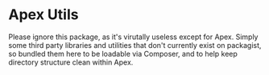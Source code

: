 
# Apex Utils

Please ignore this package, as it's virutally useless except for Apex.  Simply some third party libraries and utilities that don't currently exist on 
packagist, so bundled them here to be loadable via Composer, and to help keep directory structure clean within Apex.


